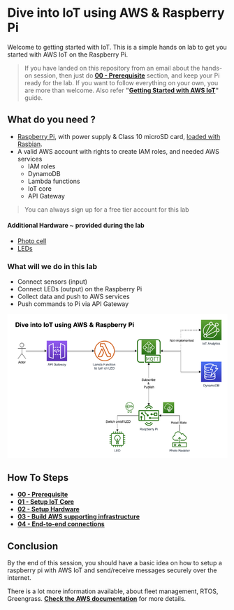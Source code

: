 # Dive into IoT using AWS & Raspberry Pi

Welcome to getting started with IoT. This is a simple hands on lab to get you started with AWS IoT on the Raspberry Pi.

> If you have landed on this repository from an email about the hands-on session, then just do [**00 - Prerequisite**](00-prerequisite) section, and keep your Pi ready for the lab. If you want to follow everything on your own, you are more than welcome. Also refer **"[Getting Started with AWS IoT](https://docs.aws.amazon.com/iot/latest/developerguide/iot-gs.html)"** guide.

## What do you need ?
 * [Raspberry Pi](https://raspberrypi.org), with power supply & Class 10 microSD card, [loaded with Rasbian](/00-prerequisite).
 * A valid AWS account with rights to create IAM roles, and needed AWS services
   * IAM roles
   * DynamoDB
   * Lambda functions
   * IoT core
   * API Gateway

> You can always sign up for a free tier account for this lab

#### Additional Hardware ~ provided during the lab

  * [Photo cell](https://www.adafruit.com/product/161)
  * [LEDs](https://www.adafruit.com/product/4202)

### What will we do in this lab
 * Connect sensors (input)
 * Connect LEDs (output) on the Raspberry Pi
 * Collect data and push to AWS services
 * Push commands to Pi via API Gateway

![Architecture Overview](dive-into-iot.png)

## How To Steps
 * **[00 - Prerequisite](/00-prerequisite)**
 * **[01 - Setup IoT Core](/01-iot-core)**
 * **[02 - Setup Hardware](/02-hardware)**
 * **[03 - Build AWS supporting infrastructure](/03-infrastructure)**
 * **[04 - End-to-end connections](/04-end-to-end)**

## Conclusion

By the end of this session, you should have a basic idea on how to setup a raspberry pi with AWS IoT and send/receive messages securely over the internet.

There is a lot more information available, about fleet management, RTOS, Greengrass. **[Check the AWS documentation](https://docs.aws.amazon.com/iot/latest/developerguide/what-is-aws-iot.html)** for more details.
